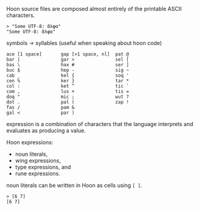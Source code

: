 Hoon source files are composed almost 
entirely of the printable ASCII characters.
```
> "Some UTF-8: ἄλφα"
"Some UTF-8: ἄλφα"
```

symbols -> syllables (useful when speaking about hoon code)
```
ace [1 space]       gap [>1 space, nl]  pat @
bar |               gar >               sel [
bas \               hax #               ser ]
buc $               hep -               sig ~
cab _               kel {               soq '
cen %               ker }               tar *
col :               ket ^               tic `
com ,               lus +               tis =
doq "               mic ;               wut ?
dot .               pal (               zap !
fas /               pam &
gal <               par )
```

expression is a combination of characters that the language interprets and evaluates as producing a value.

Hoon expressions: 
* noun literals, 
* wing expressions, 
* type expressions, and 
* rune expressions. 

noun literals can be written in Hoon as cells using `[ ]`.
```
> [6 7]
[6 7]
```